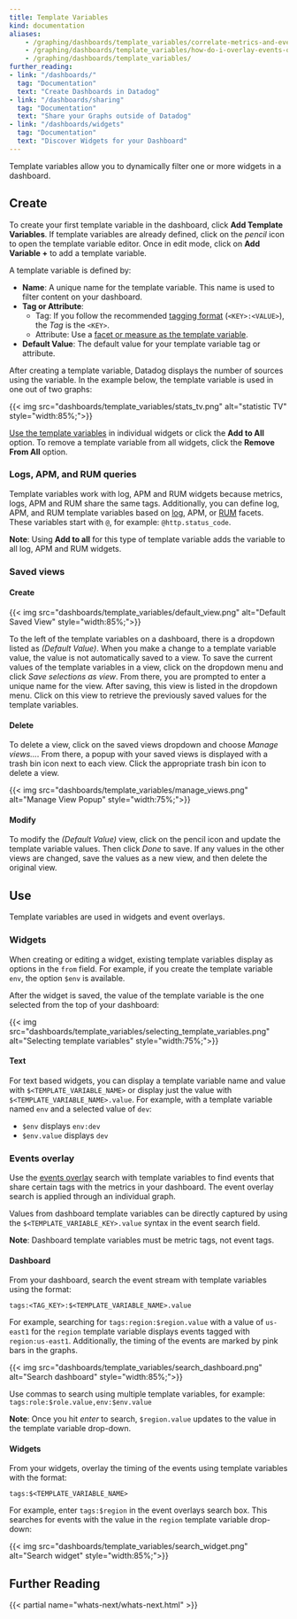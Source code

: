 ```yaml
---
title: Template Variables
kind: documentation
aliases:
    - /graphing/dashboards/template_variables/correlate-metrics-and-events-using-dashboard-template-variables
    - /graphing/dashboards/template_variables/how-do-i-overlay-events-onto-my-dashboards
    - /graphing/dashboards/template_variables/
further_reading:
- link: "/dashboards/"
  tag: "Documentation"
  text: "Create Dashboards in Datadog"
- link: "/dashboards/sharing"
  tag: "Documentation"
  text: "Share your Graphs outside of Datadog"
- link: "/dashboards/widgets"
  tag: "Documentation"
  text: "Discover Widgets for your Dashboard"
---
```


Template variables allow you to dynamically filter one or more widgets in a dashboard.

## Create

To create your first template variable in the dashboard, click **Add Template Variables**. If template variables are already defined, click on the *pencil* icon to open the template variable editor. Once in edit mode, click on **Add Variable +** to add a template variable.

A template variable is defined by:

* **Name**: A unique name for the template variable. This name is used to filter content on your dashboard.
* **Tag or Attribute**:
    * Tag: If you follow the recommended [tagging format][1] (`<KEY>:<VALUE>`), the *Tag* is the `<KEY>`.
    * Attribute: Use a [facet or measure as the template variable](#logs-apm-and-rum-queries).
* **Default Value**:
    The default value for your template variable tag or attribute.

After creating a template variable, Datadog displays the number of sources using the variable. In the example below, the template variable is used in one out of two graphs:

{{< img src="dashboards/template_variables/stats_tv.png" alt="statistic TV"  style="width:85%;">}}

[Use the template variables](#use) in individual widgets or click the **Add to All** option. To remove a template variable from all widgets, click the **Remove From All** option.

### Logs, APM, and RUM queries

Template variables work with log, APM and RUM widgets because metrics, logs, APM and RUM share the same tags.
Additionally, you can define log, APM, and RUM template variables based on [log][2], APM, or [RUM][3] facets. These variables start with `@`, for example: `@http.status_code`.

**Note**: Using **Add to all** for this type of template variable adds the variable to all log, APM and RUM widgets.

### Saved views

#### Create

{{< img src="dashboards/template_variables/default_view.png" alt="Default Saved View"  style="width:85%;">}}

To the left of the template variables on a dashboard, there is a dropdown listed as *(Default Value)*. When you make a change to a template variable value, the value is not automatically saved to a view.
To save the current values of the template variables in a view, click on the dropdown menu and click *Save selections as view*. From there, you are prompted to enter a unique name for the view. After saving, this view is listed in the dropdown menu. Click on this view to retrieve the previously saved values for the template variables.

#### Delete

To delete a view, click on the saved views dropdown and choose *Manage views...*. From there, a popup with your saved views is displayed with a trash bin icon next to each view. Click the appropriate trash bin icon to delete a view.

{{< img src="dashboards/template_variables/manage_views.png" alt="Manage View Popup"  style="width:75%;">}}

#### Modify

To modify the *(Default Value)* view, click on the pencil icon and update the template variable values. Then click *Done* to save. If any values in the other views are changed, save the values as a new view, and then delete the original view.

## Use

Template variables are used in widgets and event overlays.

### Widgets

When creating or editing a widget, existing template variables display as options in the `from` field. For example, if you create the template variable `env`, the option `$env` is available.

After the widget is saved, the value of the template variable is the one selected from the top of your dashboard:

{{< img src="dashboards/template_variables/selecting_template_variables.png" alt="Selecting template variables"  style="width:75%;">}}

#### Text

For text based widgets, you can display a template variable name and value with `$<TEMPLATE_VARIABLE_NAME>` or display just the value with `$<TEMPLATE_VARIABLE_NAME>.value`. For example, with a template variable named `env` and a selected value of `dev`:

* `$env` displays `env:dev`
* `$env.value` displays `dev`

### Events overlay

Use the [events overlay][4] search with template variables to find events that share certain tags with the metrics in your dashboard. The event overlay search is applied through an individual graph.

Values from dashboard template variables can be directly captured by using the `$<TEMPLATE_VARIABLE_KEY>.value` syntax in the event search field.

**Note**: Dashboard template variables must be metric tags, not event tags.

#### Dashboard

From your dashboard, search the event stream with template variables using the format:

```text
tags:<TAG_KEY>:$<TEMPLATE_VARIABLE_NAME>.value
```

For example, searching for `tags:region:$region.value` with a value of `us-east1` for the `region` template variable displays events tagged with `region:us-east1`. Additionally, the timing of the events are marked by pink bars in the graphs.

{{< img src="dashboards/template_variables/search_dashboard.png" alt="Search dashboard"  style="width:85%;">}}

Use commas to search using multiple template variables, for example: `tags:role:$role.value,env:$env.value`

**Note**: Once you hit *enter* to search, `$region.value` updates to the value in the template variable drop-down.

#### Widgets

From your widgets, overlay the timing of the events using template variables with the format:

```text
tags:$<TEMPLATE_VARIABLE_NAME>
```

For example, enter `tags:$region` in the event overlays search box. This searches for events with the value in the `region` template variable drop-down:

{{< img src="dashboards/template_variables/search_widget.png" alt="Search widget"  style="width:85%;">}}

## Further Reading

{{< partial name="whats-next/whats-next.html" >}}

[1]: /tagging/#defining-tags
[2]: /logs/explorer/?tab=facets#setup
[3]: /real_user_monitoring/explorer/?tab=facets#setup-facets-measures
[4]: /dashboards/timeboards/#events
